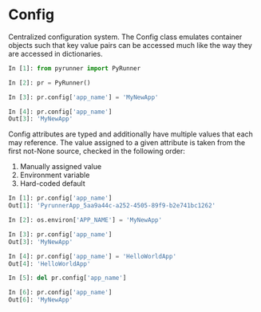 # Config
Centralized configuration system. The Config class emulates container objects such that key value pairs can be accessed much like the way they are accessed in dictionaries.

```python
In [1]: from pyrunner import PyRunner

In [2]: pr = PyRunner()

In [3]: pr.config['app_name'] = 'MyNewApp'

In [4]: pr.config['app_name']
Out[3]: 'MyNewApp'
```

Config attributes are typed and additionally have multiple values that each may reference.
The value assigned to a given attribute is taken from the first not-None source, checked in the following order:

1. Manually assigned value
2. Environment variable
3. Hard-coded default

```python
In [1]: pr.config['app_name']
Out[1]: 'PyrunnerApp_5aa9a44c-a252-4505-89f9-b2e741bc1262'

In [2]: os.environ['APP_NAME'] = 'MyNewApp'

In [3]: pr.config['app_name']
Out[3]: 'MyNewApp'

In [4]: pr.config['app_name'] = 'HelloWorldApp'
Out[4]: 'HelloWorldApp'

In [5]: del pr.config['app_name']

In [6]: pr.config['app_name']
Out[6]: 'MyNewApp'
```